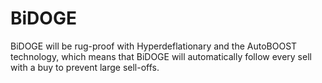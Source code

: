 # BiDOGE

BiDOGE will be rug-proof with Hyperdeflationary and the AutoBOOST technology, which means that BiDOGE will automatically follow every sell 
with a buy to prevent large sell-offs.

